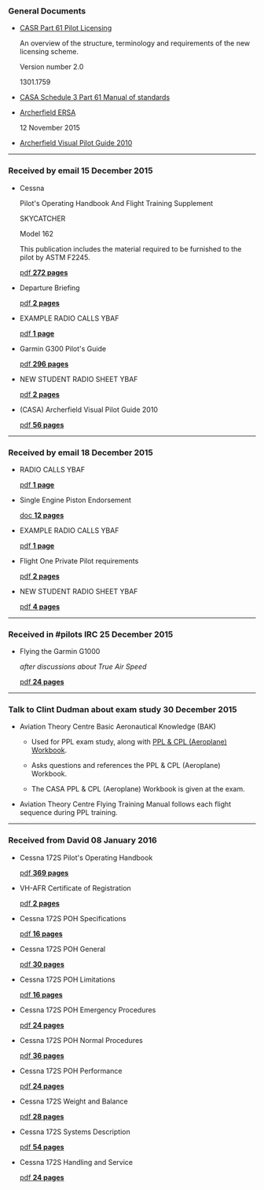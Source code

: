 ### General Documents

* [CASR Part 61 Pilot Licensing](https://dl.dropboxusercontent.com/u/7810909/ppl/part61booklet.pdf)

  An overview of the structure, terminology and requirements of the new licensing scheme.

  Version number 2.0

  1301.1759

* [CASA Schedule 3 Part 61 Manual of standards](https://www.casa.gov.au/sites/g/files/net351/f/_assets/main/lib100212/part-61-instrument-vol3-schedule-3-new.pdf)

* [Archerfield ERSA](https://www.airservicesaustralia.com/aip/current/ersa/FAC_YBAF_12-Nov-2015.pdf)

  12 November 2015

* [Archerfield Visual Pilot Guide 2010](https://www.casa.gov.au/sites/g/files/net351/f/_assets/main/pilots/download/archer/archer.pdf)



----

### Received by email 15 December 2015

* Cessna

  Pilot's Operating Handbook And Flight Training Supplement

  SKYCATCHER

  Model 162

  This publication includes the material required to be furnished to the pilot by ASTM F2245.

  [pdf **272 pages**](https://dl.dropboxusercontent.com/u/7810909/ppl/20151215/Cessna-162-Skycatcher-POH.pdf)

* Departure Briefing

  [pdf **2 pages**](https://dl.dropboxusercontent.com/u/7810909/ppl/20151215/Departure%20Briefing.pdf)

* EXAMPLE RADIO CALLS YBAF

  [pdf **1 page**](https://dl.dropboxusercontent.com/u/7810909/ppl/20151215/EXAMPLE%20RADIO%20CALLS%20YBAF.pdf)

* Garmin G300 Pilot's Guide

  [pdf **296 pages**](https://dl.dropboxusercontent.com/u/7810909/ppl/20151215/G300%20Pilot%20Guide.pdf)

* NEW STUDENT RADIO SHEET YBAF

  [pdf **2 pages**](https://dl.dropboxusercontent.com/u/7810909/ppl/20151215/NEW%20STUDENT%20RADIO%20SHEET%20YBAF.pdf)

* (CASA) Archerfield Visual Pilot Guide 2010

  [pdf **56 pages**](https://dl.dropboxusercontent.com/u/7810909/ppl/20151215/YBAF%20BOOK.PDF)

----

### Received by email 18 December 2015

* RADIO CALLS YBAF 

  [pdf **1 page**](https://dl.dropboxusercontent.com/u/7810909/ppl/20151218/RADIO%20CALLS%20YBAF.PDF)

* Single Engine Piston Endorsement

  [doc **12 pages**](https://dl.dropboxusercontent.com/u/7810909/ppl/20151218/Single%20Engine%20Piston%20Endorsement.doc)

* EXAMPLE RADIO CALLS YBAF

  [pdf **1 page**](https://dl.dropboxusercontent.com/u/7810909/ppl/20151218/EXAMPLE%20RADIO%20CALLS%20YBAF.PDF)

* Flight One Private Pilot requirements

  [pdf **2 pages**](https://dl.dropboxusercontent.com/u/7810909/ppl/20151218/Flight%20One%20Private%20Pilot%20requirements.pdf)

* NEW STUDENT RADIO SHEET YBAF

  [pdf **4 pages**](https://dl.dropboxusercontent.com/u/7810909/ppl/20151218/NEW%20STUDENT%20RADIO%20SHEET%20YBAF.PDF)

----

### Received in #pilots IRC 25 December 2015

* Flying the Garmin G1000

  *after discussions about True Air Speed*

  [pdf **24 pages**](https://dl.dropboxusercontent.com/u/7810909/ppl/20151225/smx_g1000.pdf)

----

### Talk to Clint Dudman about exam study 30 December 2015

* Aviation Theory Centre Basic Aeronautical Knowledge (BAK)

  * Used for PPL exam study, along with [PPL & CPL (Aeroplane) Workbook](https://dl.dropboxusercontent.com/u/7810909/ppl/ppl-cpl-workbook.pdf).

  * Asks questions and references the PPL & CPL (Aeroplane) Workbook.

  * The CASA PPL & CPL (Aeroplane) Workbook is given at the exam.

* Aviation Theory Centre Flying Training Manual follows each flight sequence during PPL training.

----

### Received from David 08 January 2016

* Cessna 172S Pilot's Operating Handbook

  [pdf **369 pages**](https://dl.dropboxusercontent.com/u/7810909/ppl/20160106/C172SP_POH.pdf)

* VH-AFR Certificate of Registration

  [pdf **2 pages**](https://dl.dropboxusercontent.com/u/7810909/ppl/20160106/C172S%20AFR/AFR%20Cert%20of%20Reg.PDF)

* Cessna 172S POH Specifications

  [pdf **16 pages**](https://dl.dropboxusercontent.com/u/7810909/ppl/20160106/C172S%20AFR/C172S%20POH%2000%20Specifications.PDF)

* Cessna 172S POH General

  [pdf **30 pages**](https://dl.dropboxusercontent.com/u/7810909/ppl/20160106/C172S%20AFR/C172S%20POH%2001%20General.PDF)

* Cessna 172S POH Limitations

  [pdf **16 pages**](https://dl.dropboxusercontent.com/u/7810909/ppl/20160106/C172S%20AFR/C172S%20POH%2002%20Limitations.PDF)

* Cessna 172S POH Emergency Procedures

  [pdf **24 pages**](https://dl.dropboxusercontent.com/u/7810909/ppl/20160106/C172S%20AFR/C172S%20POH%2003%20Emergency%20Procedures.PDF)

* Cessna 172S POH Normal Procedures

  [pdf **36 pages**](https://dl.dropboxusercontent.com/u/7810909/ppl/20160106/C172S%20AFR/C172S%20POH%204%20Normal%20Procedures.PDF)

* Cessna 172S POH Performance

  [pdf **24 pages**](https://dl.dropboxusercontent.com/u/7810909/ppl/20160106/C172S%20AFR/C172S%20POH%205%20Perfomance.PDF)

* Cessna 172S Weight and Balance

  [pdf **28 pages**](https://dl.dropboxusercontent.com/u/7810909/ppl/20160106/C172S%20AFR/C172S%20POH%206%20Weight%20and%20Balance.PDF)

* Cessna 172S Systems Description

  [pdf **54 pages**](https://dl.dropboxusercontent.com/u/7810909/ppl/20160106/C172S%20AFR/C172S%20POH%207%20Systems%20Description.PDF)

* Cessna 172S Handling and Service

  [pdf **24 pages**](https://dl.dropboxusercontent.com/u/7810909/ppl/20160106/C172S%20AFR/C172S%20POH%208%20Handling%20and%20service.PDF)

